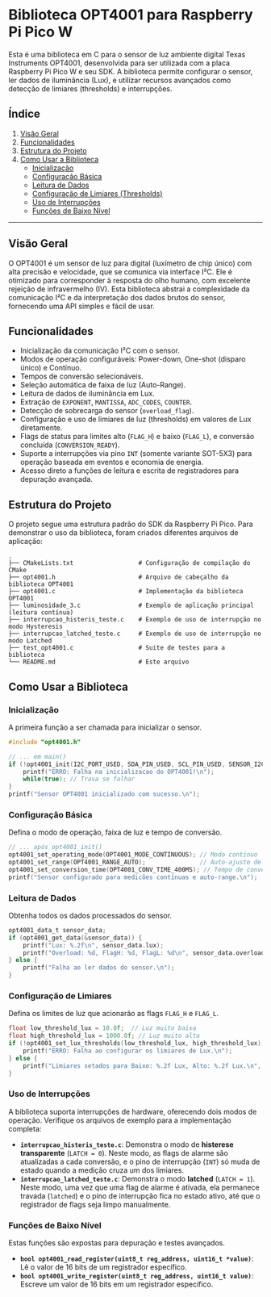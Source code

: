 # Biblioteca OPT4001 para Raspberry Pi Pico W

Esta é uma biblioteca em C para o sensor de luz ambiente digital Texas Instruments OPT4001, desenvolvida para ser utilizada com a placa Raspberry Pi Pico W e seu SDK. A biblioteca permite configurar o sensor, ler dados de iluminância (Lux), e utilizar recursos avançados como detecção de limiares (thresholds) e interrupções.

## Índice

1.  [Visão Geral](#visao-geral)
2.  [Funcionalidades](#funcionalidades)
3.  [Estrutura do Projeto](#estrutura-do-projeto)
4.  [Como Usar a Biblioteca](#como-usar-a-biblioteca)
      * [Inicialização](#inicialização)
      * [Configuração Básica](#configuração-básica)
      * [Leitura de Dados](#leitura-de-dados)
      * [Configuração de Limiares (Thresholds)](#configuração-de-limiares)
      * [Uso de Interrupções](#uso-de-interrupção)
      * [Funções de Baixo Nível](#funções-de-baixo-nível)

-----

## Visão Geral

O OPT4001 é um sensor de luz para digital (luxímetro de chip único) com alta precisão e velocidade, que se comunica via interface I²C. Ele é otimizado para corresponder à resposta do olho humano, com excelente rejeição de infravermelho (IV). Esta biblioteca abstrai a complexidade da comunicação I²C e da interpretação dos dados brutos do sensor, fornecendo uma API simples e fácil de usar.

## Funcionalidades

  * Inicialização da comunicação I²C com o sensor.
  * Modos de operação configuráveis: Power-down, One-shot (disparo único) e Contínuo.
  * Tempos de conversão selecionáveis.
  * Seleção automática de faixa de luz (Auto-Range).
  * Leitura de dados de iluminância em Lux.
  * Extração de `EXPONENT`, `MANTISSA`, `ADC_CODES`, `COUNTER`.
  * Detecção de sobrecarga do sensor (`overload_flag`).
  * Configuração e uso de limiares de luz (thresholds) em valores de Lux diretamente.
  * Flags de status para limites alto (`FLAG_H`) e baixo (`FLAG_L`), e conversão concluída (`CONVERSION_READY`).
  * Suporte a interrupções via pino `INT` (somente variante SOT-5X3) para operação baseada em eventos e economia de energia.
  * Acesso direto a funções de leitura e escrita de registradores para depuração avançada.

## Estrutura do Projeto

O projeto segue uma estrutura padrão do SDK da Raspberry Pi Pico. Para demonstrar o uso da biblioteca, foram criados diferentes arquivos de aplicação:

```
.
├── CMakeLists.txt                  # Configuração de compilação do CMake
├── opt4001.h                       # Arquivo de cabeçalho da biblioteca OPT4001
├── opt4001.c                       # Implementação da biblioteca OPT4001
├── luminosidade_3.c                # Exemplo de aplicação principal (leitura contínua)
├── interrupcao_histeris_teste.c    # Exemplo de uso de interrupção no modo Hysteresis
├── interrupcao_latched_teste.c     # Exemplo de uso de interrupção no modo Latched
├── test_opt4001.c                  # Suite de testes para a biblioteca
└── README.md                       # Este arquivo
```


## Como Usar a Biblioteca

### Inicialização

A primeira função a ser chamada para inicializar o sensor.

```c
#include "opt4001.h"

// ... em main()
if (!opt4001_init(I2C_PORT_USED, SDA_PIN_USED, SCL_PIN_USED, SENSOR_I2C_ADDRESS, SENSOR_VARIANT, 100 * 1000)) {
    printf("ERRO: Falha na inicializacao do OPT4001!\n");
    while(true); // Trava se falhar
}
printf("Sensor OPT4001 inicializado com sucesso.\n");
```

### Configuração Básica

Defina o modo de operação, faixa de luz e tempo de conversão.

```c
// ... após opt4001_init()
opt4001_set_operating_mode(OPT4001_MODE_CONTINUOUS); // Modo contínuo 
opt4001_set_range(OPT4001_RANGE_AUTO);               // Auto-ajuste de faixa 
opt4001_set_conversion_time(OPT4001_CONV_TIME_400MS); // Tempo de conversão de 400ms 
printf("Sensor configurado para medicões contínuas e auto-range.\n");
```

### Leitura de Dados

Obtenha todos os dados processados do sensor.

```c
opt4001_data_t sensor_data;
if (opt4001_get_data(&sensor_data)) {
    printf("Lux: %.2f\n", sensor_data.lux);
    printf("Overload: %d, FlagH: %d, FlagL: %d\n", sensor_data.overload_flag, sensor_data.flag_h, sensor_data.flag_l);
} else {
    printf("Falha ao ler dados do sensor.\n");
}
```

### Configuração de Limiares

Defina os limites de luz que acionarão as flags `FLAG_H` e `FLAG_L`.

```c
float low_threshold_lux = 10.0f;  // Luz muito baixa
float high_threshold_lux = 1000.0f; // Luz muito alta
if (!opt4001_set_lux_thresholds(low_threshold_lux, high_threshold_lux)) {
    printf("ERRO: Falha ao configurar os limiares de Lux.\n");
} else {
    printf("Limiares setados para Baixo: %.2f Lux, Alto: %.2f Lux.\n", low_threshold_lux, high_threshold_lux);
}
```

### Uso de Interrupções

A biblioteca suporta interrupções de hardware, oferecendo dois modos de operação. Verifique os arquivos de exemplo para a implementação completa:

  * **`interrupcao_histeris_teste.c`**: Demonstra o modo de **histerese transparente** (`LATCH = 0`). Neste modo, as flags de alarme são atualizadas a cada conversão, e o pino de interrupção (`INT`) só muda de estado quando a medição cruza um dos limiares.
  * **`interrupcao_latched_teste.c`**: Demonstra o modo **latched** (`LATCH = 1`). Neste modo, uma vez que uma flag de alarme é ativada, ela permanece travada (`latched`) e o pino de interrupção fica no estado ativo, até que o registrador de flags seja limpo manualmente.

### Funções de Baixo Nível

Estas funções são expostas para depuração e testes avançados.

  * **`bool opt4001_read_register(uint8_t reg_address, uint16_t *value)`**: Lê o valor de 16 bits de um registrador específico.
  * **`bool opt4001_write_register(uint8_t reg_address, uint16_t value)`**: Escreve um valor de 16 bits em um registrador específico.
